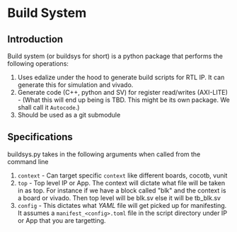 # Build System

## Introduction
Build system (or buildsys for short) is a python package that performs the following operations:
1. Uses edalize under the hood to generate build scripts for RTL IP. It can generate this for simulation and vivado.
2. Generate code (C++, python and SV) for register read/writes (AXI-LITE) - (What this will end up being is TBD. This might be its own package. We shall call it `Autocode`.)
3. Should be used as a git submodule

## Specifications

buildsys.py takes in the following arguments when called from the command line
1. `context` - Can target specific `context` like different boards, cocotb, vunit
2. `top` - Top level IP or App. The context will dictate what file will be taken in as top. For instance if we have a block called "blk" and the context is a board or vivado. Then top level will be blk.sv else it will be tb_blk.sv
3. `config` - This dictates what *YAML* file will get picked up for manifesting. It assumes a `manifest_<config>.toml` file in the script directory under IP or App that you are targetting.
